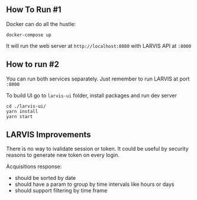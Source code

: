 ## How To Run #1

Docker can do all the hustle:

`docker-compose up`

It will run the web server at `http://localhost:8080` with LARVIS API at `:8000`

## How to run #2

You can run both services separately. Just remember to run LARVIS at port `:8000`

To build UI go to `larvis-ui` folder, install packages and run dev server

```
cd ./larvis-ui/
yarn install
yarn start
```

## LARVIS Improvements

There is no way to ivalidate session or token. It could be useful by security reasons to generate new token on every login.

Acquisitions response:

-   should be sorted by date
-   should have a param to group by time intervals like hours or days
-   should support filtering by time frame
